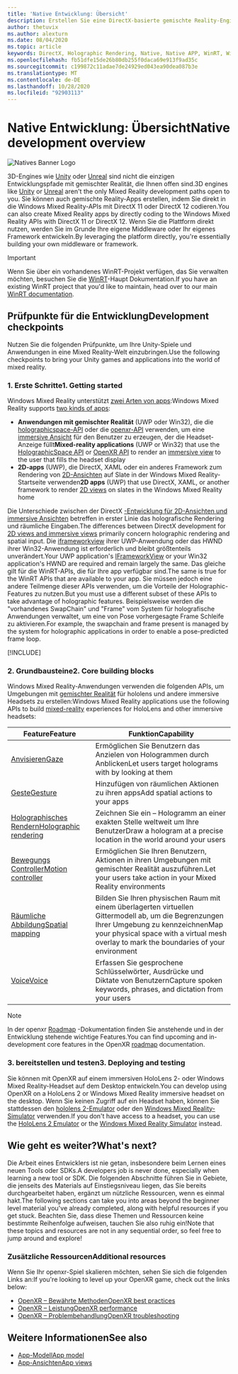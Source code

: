 ```yaml
---
title: 'Native Entwicklung: Übersicht'
description: Erstellen Sie eine DirectX-basierte gemischte Reality-Engine, indem Sie die Windows Mixed Reality-APIs direkt verwenden.
author: thetuvix
ms.author: alexturn
ms.date: 08/04/2020
ms.topic: article
keywords: DirectX, Holographic Rendering, Native, Native APP, WinRT, WinRT-APP, Plattform-APIs, benutzerdefinierte Engine, Middleware
ms.openlocfilehash: fb51dfe15de26b80db255f0daca69e913f9ad35c
ms.sourcegitcommit: c199872c11adae7de24929ed043ea90dea087b3e
ms.translationtype: MT
ms.contentlocale: de-DE
ms.lasthandoff: 10/28/2020
ms.locfileid: "92903113"
---
```

# <a name="native-development-overview"></a><span data-ttu-id="a0a0a-104">Native Entwicklung: Übersicht</span><span class="sxs-lookup"><span data-stu-id="a0a0a-104">Native development overview</span></span>

![Natives Banner Logo](../images/native_logo_banner.png)

<span data-ttu-id="a0a0a-106">3D-Engines wie [Unity](../unity/unity-development-overview.md) oder [Unreal](../unreal/unreal-development-overview.md) sind nicht die einzigen Entwicklungspfade mit gemischter Realität, die Ihnen offen sind.</span><span class="sxs-lookup"><span data-stu-id="a0a0a-106">3D engines like [Unity](../unity/unity-development-overview.md) or [Unreal](../unreal/unreal-development-overview.md) aren't the only Mixed Reality development paths open to you.</span></span> <span data-ttu-id="a0a0a-107">Sie können auch gemischte Reality-Apps erstellen, indem Sie direkt in die Windows Mixed Reality-APIs mit DirectX 11 oder DirectX 12 codieren.</span><span class="sxs-lookup"><span data-stu-id="a0a0a-107">You can also create Mixed Reality apps by directly coding to the Windows Mixed Reality APIs with DirectX 11 or DirectX 12.</span></span> <span data-ttu-id="a0a0a-108">Wenn Sie die Plattform direkt nutzen, werden Sie im Grunde Ihre eigene Middleware oder Ihr eigenes Framework entwickeln.</span><span class="sxs-lookup"><span data-stu-id="a0a0a-108">By leveraging the platform directly, you're essentially building your own middleware or framework.</span></span> 

> [!IMPORTANT]
> <span data-ttu-id="a0a0a-109">Wenn Sie über ein vorhandenes WinRT-Projekt verfügen, das Sie verwalten möchten, besuchen Sie die [WinRT](creating-a-holographic-directx-project.md)-Haupt Dokumentation.</span><span class="sxs-lookup"><span data-stu-id="a0a0a-109">If you have an existing WinRT project that you'd like to maintain, head over to our main [WinRT documentation](creating-a-holographic-directx-project.md).</span></span> 

## <a name="development-checkpoints"></a><span data-ttu-id="a0a0a-110">Prüfpunkte für die Entwicklung</span><span class="sxs-lookup"><span data-stu-id="a0a0a-110">Development checkpoints</span></span>

<span data-ttu-id="a0a0a-111">Nutzen Sie die folgenden Prüfpunkte, um Ihre Unity-Spiele und Anwendungen in eine Mixed Reality-Welt einzubringen.</span><span class="sxs-lookup"><span data-stu-id="a0a0a-111">Use the following checkpoints to bring your Unity games and applications into the world of mixed reality.</span></span>

### <a name="1-getting-started"></a><span data-ttu-id="a0a0a-112">1. Erste Schritte</span><span class="sxs-lookup"><span data-stu-id="a0a0a-112">1. Getting started</span></span>

<span data-ttu-id="a0a0a-113">Windows Mixed Reality unterstützt [zwei Arten von apps](../../design/app-views.md):</span><span class="sxs-lookup"><span data-stu-id="a0a0a-113">Windows Mixed Reality supports [two kinds of apps](../../design/app-views.md):</span></span>
* <span data-ttu-id="a0a0a-114">**Anwendungen mit gemischter Realität** (UWP oder Win32), die die [holographicspace-API](getting-a-holographicspace.md) oder die [openxr-API](openxr.md) verwenden, um eine [immersive Ansicht](../../design/app-views.md) für den Benutzer zu erzeugen, der die Headset-Anzeige füllt</span><span class="sxs-lookup"><span data-stu-id="a0a0a-114">**Mixed-reality applications** (UWP or Win32) that use the [HolographicSpace API](getting-a-holographicspace.md) or [OpenXR API](openxr.md) to render an [immersive view](../../design/app-views.md) to the user that fills the headset display</span></span>
* <span data-ttu-id="a0a0a-115">**2D-apps** (UWP), die DirectX, XAML oder ein anderes Framework zum Rendering von [2D-Ansichten](../../design/app-views.md#2d-views) auf Slate in der Windows Mixed Reality-Startseite verwenden</span><span class="sxs-lookup"><span data-stu-id="a0a0a-115">**2D apps** (UWP) that use DirectX, XAML, or another framework to render [2D views](../../design/app-views.md#2d-views) on slates in the Windows Mixed Reality home</span></span>

<span data-ttu-id="a0a0a-116">Die Unterschiede zwischen der DirectX [-Entwicklung für 2D-Ansichten und immersive Ansichten](../../design/app-views.md) betreffen in erster Linie das holografische Rendering und räumliche Eingaben.</span><span class="sxs-lookup"><span data-stu-id="a0a0a-116">The differences between DirectX development for [2D views and immersive views](../../design/app-views.md) primarily concern holographic rendering and spatial input.</span></span> <span data-ttu-id="a0a0a-117">Die [iframeworkview](https://msdn.microsoft.com/library/windows/apps/windows.applicationmodel.core.iframeworkview.aspx) ihrer UWP-Anwendung oder das HWND ihrer Win32-Anwendung ist erforderlich und bleibt größtenteils unverändert.</span><span class="sxs-lookup"><span data-stu-id="a0a0a-117">Your UWP application's [IFrameworkView](https://msdn.microsoft.com/library/windows/apps/windows.applicationmodel.core.iframeworkview.aspx) or your Win32 application's HWND are required and remain largely the same.</span></span> <span data-ttu-id="a0a0a-118">Das gleiche gilt für die WinRT-APIs, die für Ihre app verfügbar sind.</span><span class="sxs-lookup"><span data-stu-id="a0a0a-118">The same is true for the WinRT APIs that are available to your app.</span></span> <span data-ttu-id="a0a0a-119">Sie müssen jedoch eine andere Teilmenge dieser APIs verwenden, um die Vorteile der Holographic-Features zu nutzen.</span><span class="sxs-lookup"><span data-stu-id="a0a0a-119">But you must use a different subset of these APIs to take advantage of holographic features.</span></span> <span data-ttu-id="a0a0a-120">Beispielsweise werden die "vorhandenes SwapChain" und "Frame" vom System für holografische Anwendungen verwaltet, um eine von Pose vorhergesagte Frame Schleife zu aktivieren.</span><span class="sxs-lookup"><span data-stu-id="a0a0a-120">For example, the swapchain and frame present is managed by the system for holographic applications in order to enable a pose-predicted frame loop.</span></span>

[!INCLUDE[](../includes/native-getting-started.md)]

### <a name="2-core-building-blocks"></a><span data-ttu-id="a0a0a-121">2. Grundbausteine</span><span class="sxs-lookup"><span data-stu-id="a0a0a-121">2. Core building blocks</span></span>

<span data-ttu-id="a0a0a-122">Windows Mixed Reality-Anwendungen verwenden die folgenden APIs, um Umgebungen mit [gemischter Realität](../../discover/mixed-reality.md) für hololens und andere immersive Headsets zu erstellen:</span><span class="sxs-lookup"><span data-stu-id="a0a0a-122">Windows Mixed Reality applications use the following APIs to build [mixed-reality](../../discover/mixed-reality.md) experiences for HoloLens and other immersive headsets:</span></span>

|  <span data-ttu-id="a0a0a-123">Feature</span><span class="sxs-lookup"><span data-stu-id="a0a0a-123">Feature</span></span>  |  <span data-ttu-id="a0a0a-124">Funktion</span><span class="sxs-lookup"><span data-stu-id="a0a0a-124">Capability</span></span>  |
| --- | --- |
| [<span data-ttu-id="a0a0a-125">Anvisieren</span><span class="sxs-lookup"><span data-stu-id="a0a0a-125">Gaze</span></span>](../../design/gaze-and-commit.md) | <span data-ttu-id="a0a0a-126">Ermöglichen Sie Benutzern das Anzielen von Hologrammen durch Anblicken</span><span class="sxs-lookup"><span data-stu-id="a0a0a-126">Let users target holograms with by looking at them</span></span> |
| [<span data-ttu-id="a0a0a-127">Geste</span><span class="sxs-lookup"><span data-stu-id="a0a0a-127">Gesture</span></span>](../../design/gaze-and-commit.md#composite-gestures) | <span data-ttu-id="a0a0a-128">Hinzufügen von räumlichen Aktionen zu ihren apps</span><span class="sxs-lookup"><span data-stu-id="a0a0a-128">Add spatial actions to your apps</span></span> |
| [<span data-ttu-id="a0a0a-129">Holographisches Rendern</span><span class="sxs-lookup"><span data-stu-id="a0a0a-129">Holographic rendering</span></span>](../platform-capabilities-and-apis/rendering.md) | <span data-ttu-id="a0a0a-130">Zeichnen Sie ein – Hologramm an einer exakten Stelle weltweit um Ihre Benutzer</span><span class="sxs-lookup"><span data-stu-id="a0a0a-130">Draw a hologram at a precise location in the world around your users</span></span> |
| [<span data-ttu-id="a0a0a-131">Bewegungs Controller</span><span class="sxs-lookup"><span data-stu-id="a0a0a-131">Motion controller</span></span>](../../design/motion-controllers.md) | <span data-ttu-id="a0a0a-132">Ermöglichen Sie Ihren Benutzern, Aktionen in ihren Umgebungen mit gemischter Realität auszuführen.</span><span class="sxs-lookup"><span data-stu-id="a0a0a-132">Let your users take action in your Mixed Reality environments</span></span> |
| [<span data-ttu-id="a0a0a-133">Räumliche Abbildung</span><span class="sxs-lookup"><span data-stu-id="a0a0a-133">Spatial mapping</span></span>](../../design/spatial-mapping.md) | <span data-ttu-id="a0a0a-134">Bilden Sie Ihren physischen Raum mit einem überlagerten virtuellen Gittermodell ab, um die Begrenzungen Ihrer Umgebung zu kennzeichnen</span><span class="sxs-lookup"><span data-stu-id="a0a0a-134">Map your physical space with a virtual mesh overlay to mark the boundaries of your environment</span></span> |
| [<span data-ttu-id="a0a0a-135">Voice</span><span class="sxs-lookup"><span data-stu-id="a0a0a-135">Voice</span></span>](../../design/voice-input.md) | <span data-ttu-id="a0a0a-136">Erfassen Sie gesprochene Schlüsselwörter, Ausdrücke und Diktate von Benutzern</span><span class="sxs-lookup"><span data-stu-id="a0a0a-136">Capture spoken keywords, phrases, and dictation from your users</span></span> |
 
> [!NOTE]
> <span data-ttu-id="a0a0a-137">In der openxr [Roadmap](openxr.md#roadmap) -Dokumentation finden Sie anstehende und in der Entwicklung stehende wichtige Features.</span><span class="sxs-lookup"><span data-stu-id="a0a0a-137">You can find upcoming and in-development core features in the OpenXR [roadmap](openxr.md#roadmap) documentation.</span></span>

### <a name="3-deploying-and-testing"></a><span data-ttu-id="a0a0a-138">3. bereitstellen und testen</span><span class="sxs-lookup"><span data-stu-id="a0a0a-138">3. Deploying and testing</span></span>

<span data-ttu-id="a0a0a-139">Sie können mit OpenXR auf einem immersiven HoloLens 2- oder Windows Mixed Reality-Headset auf dem Desktop entwickeln.</span><span class="sxs-lookup"><span data-stu-id="a0a0a-139">You can develop using OpenXR on a HoloLens 2 or Windows Mixed Reality immersive headset on the desktop.</span></span>  <span data-ttu-id="a0a0a-140">Wenn Sie keinen Zugriff auf ein Headset haben, können Sie stattdessen den [hololens 2-Emulator](../platform-capabilities-and-apis/using-the-hololens-emulator.md) oder den [Windows Mixed Reality-Simulator](../platform-capabilities-and-apis/using-the-windows-mixed-reality-simulator.md) verwenden.</span><span class="sxs-lookup"><span data-stu-id="a0a0a-140">If you don't have access to a headset, you can use the [HoloLens 2 Emulator](../platform-capabilities-and-apis/using-the-hololens-emulator.md) or the [Windows Mixed Reality Simulator](../platform-capabilities-and-apis/using-the-windows-mixed-reality-simulator.md) instead.</span></span>

## <a name="whats-next"></a><span data-ttu-id="a0a0a-141">Wie geht es weiter?</span><span class="sxs-lookup"><span data-stu-id="a0a0a-141">What's next?</span></span>

<span data-ttu-id="a0a0a-142">Die Arbeit eines Entwicklers ist nie getan, insbesondere beim Lernen eines neuen Tools oder SDKs.</span><span class="sxs-lookup"><span data-stu-id="a0a0a-142">A developers job is never done, especially when learning a new tool or SDK.</span></span> <span data-ttu-id="a0a0a-143">Die folgenden Abschnitte führen Sie in Gebiete, die jenseits des Materials auf Einstiegsniveau liegen, das Sie bereits durchgearbeitet haben, ergänzt um nützliche Ressourcen, wenn es einmal hakt.</span><span class="sxs-lookup"><span data-stu-id="a0a0a-143">The following sections can take you into areas beyond the beginner level material you've already completed, along with helpful resources if you get stuck.</span></span> <span data-ttu-id="a0a0a-144">Beachten Sie, dass diese Themen und Ressourcen keine bestimmte Reihenfolge aufweisen, tauchen Sie also ruhig ein!</span><span class="sxs-lookup"><span data-stu-id="a0a0a-144">Note that these topics and resources are not in any sequential order, so feel free to jump around and explore!</span></span>

### <a name="additional-resources"></a><span data-ttu-id="a0a0a-145">Zusätzliche Ressourcen</span><span class="sxs-lookup"><span data-stu-id="a0a0a-145">Additional resources</span></span>

<span data-ttu-id="a0a0a-146">Wenn Sie Ihr openxr-Spiel skalieren möchten, sehen Sie sich die folgenden Links an:</span><span class="sxs-lookup"><span data-stu-id="a0a0a-146">If you're looking to level up your OpenXR game, check out the links below:</span></span>

* [<span data-ttu-id="a0a0a-147">OpenXR – Bewährte Methoden</span><span class="sxs-lookup"><span data-stu-id="a0a0a-147">OpenXR best practices</span></span>](openxr-best-practices.md)
* [<span data-ttu-id="a0a0a-148">OpenXR – Leistung</span><span class="sxs-lookup"><span data-stu-id="a0a0a-148">OpenXR performance</span></span>](openxr-performance.md)
* [<span data-ttu-id="a0a0a-149">OpenXR – Problembehandlung</span><span class="sxs-lookup"><span data-stu-id="a0a0a-149">OpenXR troubleshooting</span></span>](openxr-troubleshooting.md)

## <a name="see-also"></a><span data-ttu-id="a0a0a-150">Weitere Informationen</span><span class="sxs-lookup"><span data-stu-id="a0a0a-150">See also</span></span>
* [<span data-ttu-id="a0a0a-151">App-Modell</span><span class="sxs-lookup"><span data-stu-id="a0a0a-151">App model</span></span>](../../design/app-model.md)
* [<span data-ttu-id="a0a0a-152">App-Ansichten</span><span class="sxs-lookup"><span data-stu-id="a0a0a-152">App views</span></span>](../../design/app-views.md)

